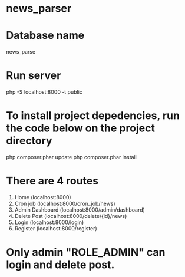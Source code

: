 # news_parser
# Database name
news_parse

# Run server
php -S localhost:8000 -t public

# To install project depedencies, run the code below on the project directory
php composer.phar update
php composer.phar install

# There are 4 routes
1. Home (localhost:8000)
2. Cron job (localhost:8000/cron_job/news)
3. Admin Dashboard (localhost:8000/admin/dashboard)
4. Delete Post (localhost:8000/delete/{id}/news)
5. Login (localhost:8000/login)
6. Register (localhost:8000/register)

# Only admin "ROLE_ADMIN" can login and delete post.

